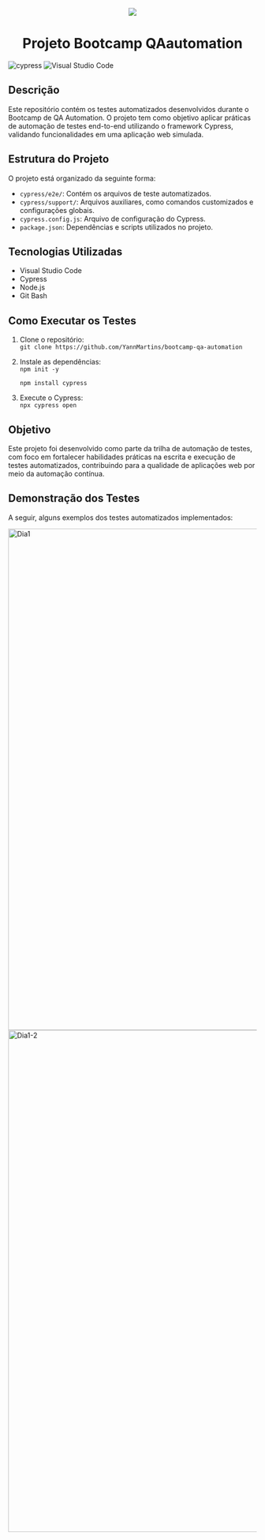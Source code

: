 <p align="center">
  <img src="https://github.com/user-attachments/assets/acc2318d-63fc-4382-b9c1-a91144daea49">
</p>
<p align="center">
  <h1 align="center">Projeto Bootcamp QAautomation  </h1>
</p>

![cypress](https://img.shields.io/badge/-cypress-%23E5E5E5?style=for-the-badge&logo=cypress&logoColor=058a5e)
![Visual Studio Code](https://img.shields.io/badge/VS%20Code-0078d7.svg?style=for-the-badge&logo=visual-studio-code&logoColor=white)

## Descrição  
Este repositório contém os testes automatizados desenvolvidos durante o Bootcamp de QA Automation. O projeto tem como objetivo aplicar práticas de automação de testes end-to-end utilizando o framework Cypress, validando funcionalidades em uma aplicação web simulada.

## Estrutura do Projeto  
O projeto está organizado da seguinte forma:

- `cypress/e2e/`: Contém os arquivos de teste automatizados.
- `cypress/support/`: Arquivos auxiliares, como comandos customizados e configurações globais.
- `cypress.config.js`: Arquivo de configuração do Cypress.
- `package.json`: Dependências e scripts utilizados no projeto.

## Tecnologias Utilizadas  
- Visual Studio Code
- Cypress  
- Node.js
- Git Bash

## Como Executar os Testes  
1. Clone o repositório:  
   `git clone https://github.com/YannMartins/bootcamp-qa-automation`

2. Instale as dependências:  
   `npm init -y`
   
   `npm install cypress`

4. Execute o Cypress:  
   `npx cypress open` 

## Objetivo  
Este projeto foi desenvolvido como parte da trilha de automação de testes, com foco em fortalecer habilidades práticas na escrita e execução de testes automatizados, contribuindo para a qualidade de aplicações web por meio da automação contínua.

## Demonstração dos Testes  
A seguir, alguns exemplos dos testes automatizados implementados:

<img width="1919" height="1017" alt="Dia1" src="https://github.com/user-attachments/assets/653d4b60-a896-4631-91dc-e842cf85bb0a" />
<img width="1919" height="1018" alt="Dia1-2" src="https://github.com/user-attachments/assets/e1e0409f-447e-4f97-96f2-4fde08dd63a7" />
